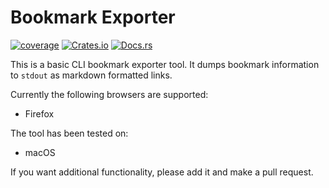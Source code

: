 # Bookmark Exporter

[![coverage](https://shields.io/endpoint?url=https://raw.githubusercontent.com/jlyonsmith/bookmark_exporter/main/coverage.json)](https://github.com/jlyonsmith/bookmark_exporter/blob/main/coverage.json)
[![Crates.io](https://img.shields.io/crates/v/bookmark_exporter.svg)](https://crates.io/crates/bookmark_exporter)
[![Docs.rs](https://docs.rs/bookmark_exporter/badge.svg)](https://docs.rs/bookmark_exporter)

This is a basic CLI bookmark exporter tool.  It dumps bookmark information to `stdout` as markdown formatted links.

Currently the following browsers are supported:

- Firefox

The tool has been tested on:

- macOS

If you want additional functionality, please add it and make a pull request.
